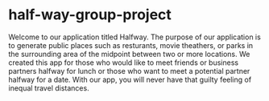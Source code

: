 # half-way-group-project

Welcome to our application titled Halfway.
The purpose of our application is to generate public places such as resturants, movie theathers, or parks in the surrounding area of the midpoint between two or more locations.
We created this app for those who would like to meet friends or business partners halfway for lunch or those who want to meet a potential partner halfway for a date.
With our app, you will never have that guilty feeling of inequal travel distances.
